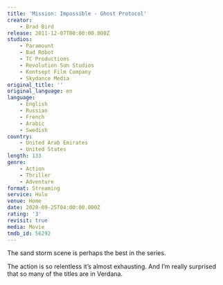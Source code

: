 ```yaml
---
title: 'Mission: Impossible - Ghost Protocol'
creator:
    - Brad Bird
release: 2011-12-07T00:00:00.000Z
studios:
    - Paramount
    - Bad Robot
    - TC Productions
    - Revolution Sun Studios
    - Kontsept Film Company
    - Skydance Media
original_title: ''
original_language: en
language:
    - English
    - Russian
    - French
    - Arabic
    - Swedish
country:
    - United Arab Emirates
    - United States
length: 133
genre:
    - Action
    - Thriller
    - Adventure
format: Streaming
service: Hulu
venue: Home
date: 2020-09-25T04:00:00.000Z
rating: '3'
revisit: true
media: Movie
tmdb_id: 56292
---
```


The sand storm scene is perhaps the best in the series.

The action is so relentless it’s almost exhausting. And I’m really surprised that so many of the titles are in Verdana.
